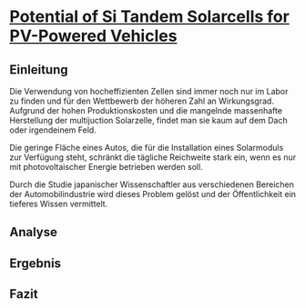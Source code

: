 # [Potential of Si Tandem Solarcells for PV-Powered Vehicles](file:///D:/Docs/UNI_Master/PV2_TechnologieCharakterisierungPV/Präsi/Potential_of_Si_Tandem_Solar_Cell_Modules_for_PV-Powered_Vehicles.pdf)
## Einleitung
Die Verwendung von hocheffizienten Zellen sind immer noch nur im Labor zu finden und für den Wettbewerb der höheren Zahl an Wirkungsgrad. Aufgrund der hohen Produktionskosten und die mangelnde massenhafte Herstellung der multijuction Solarzelle, findet man sie kaum auf dem Dach oder irgendeinem Feld.

Die geringe Fläche eines Autos, die für die Installation eines Solarmoduls zur Verfügung steht, schränkt die tägliche Reichweite stark ein, wenn es nur mit photovoltaischer Energie betrieben werden soll.

Durch die Studie japanischer Wissenschaftler aus verschiedenen Bereichen der Automobilindustrie wird dieses Problem gelöst und der Öffentlichkeit ein tieferes Wissen vermittelt.

## Analyse

## Ergebnis

## Fazit

